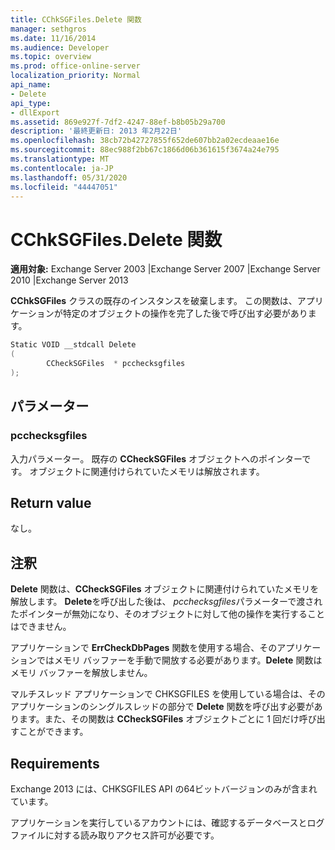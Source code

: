 ```yaml
---
title: CChkSGFiles.Delete 関数
manager: sethgros
ms.date: 11/16/2014
ms.audience: Developer
ms.topic: overview
ms.prod: office-online-server
localization_priority: Normal
api_name:
- Delete
api_type:
- dllExport
ms.assetid: 869e927f-7df2-4247-88ef-b8b05b29a700
description: '最終更新日: 2013 年2月22日'
ms.openlocfilehash: 38cb72b42727855f652de607bb2a02ecdeaae16e
ms.sourcegitcommit: 88ec988f2bb67c1866d06b361615f3674a24e795
ms.translationtype: MT
ms.contentlocale: ja-JP
ms.lasthandoff: 05/31/2020
ms.locfileid: "44447051"
---
```

# <a name="cchksgfilesdelete-function"></a>CChkSGFiles.Delete 関数

**適用対象:** Exchange Server 2003 |Exchange Server 2007 |Exchange Server 2010 |Exchange Server 2013
  
**CChkSGFiles** クラスの既存のインスタンスを破棄します。 この関数は、アプリケーションが特定のオブジェクトの操作を完了した後で呼び出す必要があります。 
  
```cs
Static VOID __stdcall Delete 
(
        CCheckSGFiles  * pcchecksgfiles
);

```

## <a name="parameters"></a>パラメーター

### <a name="pcchecksgfiles"></a>pcchecksgfiles 
  
入力パラメーター。 既存の **CCheckSGFiles** オブジェクトへのポインターです。 オブジェクトに関連付けられていたメモリは解放されます。 
    
## <a name="return-value"></a>Return value

なし。
  
## <a name="remarks"></a>注釈

**Delete** 関数は、**CCheckSGFiles** オブジェクトに関連付けられていたメモリを解放します。 **Delete**を呼び出した後は、 *pcchecksgfiles*パラメーターで渡されたポインターが無効になり、そのオブジェクトに対して他の操作を実行することはできません。 
  
アプリケーションで **ErrCheckDbPages** 関数を使用する場合、そのアプリケーションではメモリ バッファーを手動で開放する必要があります。**Delete** 関数はメモリ バッファーを解放しません。 
  
マルチスレッド アプリケーションで CHKSGFILES を使用している場合は、そのアプリケーションのシングルスレッドの部分で **Delete** 関数を呼び出す必要があります。また、その関数は **CCheckSGFiles** オブジェクトごとに 1 回だけ呼び出すことができます。  
  
## <a name="requirements"></a>Requirements

Exchange 2013 には、CHKSGFILES API の64ビットバージョンのみが含まれています。
  
アプリケーションを実行しているアカウントには、確認するデータベースとログ ファイルに対する読み取りアクセス許可が必要です。
  

